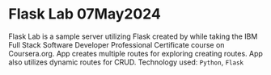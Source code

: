 # Flask Lab 07May2024
Flask Lab is a sample server utilizing Flask created by while taking the IBM Full Stack Software Developer Professional Certificate course on Coursera.org.  App creates multiple routes for exploring creating routes.  App also utilizes dynamic routes for CRUD.
Technology used: `Python`, `Flask`
